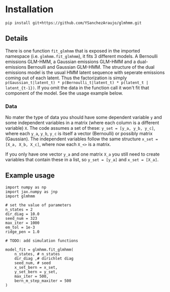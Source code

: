 # Installation

```
pip install git+https://github.com/YSanchezAraujo/glmhmm.git
```

## Details
There is one function `fit_glmhmm` that is exposed in the imported namespace (i.e. `glmhmm.fit_glmhmm`), it fits 3 different models. A Bernoulli emissions GLM-HMM, a Gaussian emissions GLM-HMM and a dual-emissions Bernoulli and Gaussian GLM-HMM. The structure of the dual emissions model is the usual HMM latent sequence with seperate emissions coming out of each latent. Thus the 
factorization is simply `p(Gaussian_t|latent_t) * p(Bernoulli_t|latent_t) * p(latent_t | latent_{t-1})`. If you omit the data in the function call it won't fit that component of the model. 
See the usage example below.

### Data
No mater the type of data you should have some dependent variable `y` and some independent variables in a matrix (where each column is a different variable) `X`. The code assumes a set of these: `y_set = [y_a, y_b, y_c]`, where each `y_a`, `y_b`, `y_c` is itself a vector (Bernoulli) or possibly matrix (Gaussian). The independent variables follow the same structure `x_set = [X_a, X_b, X_c]`, where now each `X_<>` is a matrix. 

If you only have one vector `y_a` and one matrix `X_a` you still need to create variables that contain these in a list, so `y_set = [y_a]` and `x_set = [X_a]`. 

## Example usage
```
import numpy as np
import jax.numpy as jnp
import glmhmm

# set the value of parameters
n_states = 2
dir_diag = 10.0
seed_num = 323
max_iter = 1000
em_tol = 1e-3
ridge_pen = 1.0

# TODO: add simulation functions

model_fit = glmhmm.fit_glmhmm(
    n_states, # n_states
    dir_diag ,# dirichlet diag
    seed_num, # seed
    x_set_bern = x_set,
    y_set_bern = y_set,
    max_iter = 500,
    bern_m_step_maxiter = 500
)
```
